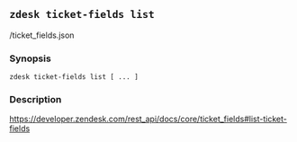 ## `zdesk ticket-fields list`

/ticket_fields.json

### Synopsis

    zdesk ticket-fields list [ ... ]

### Description

https://developer.zendesk.com/rest_api/docs/core/ticket_fields#list-ticket-fields

